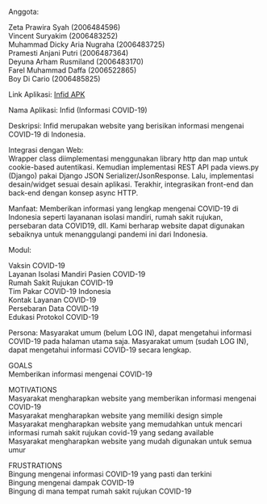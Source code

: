 Anggota:

Zeta Prawira Syah (2006484596)\
Vincent Suryakim (2006483252)\
Muhammad Dicky Aria Nugraha (2006483725)\
Pramesti Anjani Putri (2006487364)\
Deyuna Arham Rusmiland (2006483170)\
Farel Muhammad Daffa (2006522865)\
Boy Di Cario (2006485825)

Link Aplikasi: [Infid APK](https://github.com/vincentsuryakim/infid-apk/releases/tag/1.0.0%2B1)

Nama Aplikasi: Infid (Informasi COVID-19)

Deskripsi: Infid merupakan website yang berisikan informasi mengenai COVID-19 di Indonesia.

Integrasi dengan Web:\
Wrapper class diimplementasi menggunakan library http dan map untuk cookie-based autentikasi. Kemudian implementasi REST API pada views.py (Django) pakai Django JSON Serializer/JsonResponse. Lalu, implementasi desain/widget sesuai desain aplikasi. Terakhir, integrasikan front-end dan back-end dengan konsep async HTTP.

Manfaat: Memberikan informasi yang lengkap mengenai COVID-19 di Indonesia seperti layananan isolasi mandiri, rumah sakit rujukan, persebaran data COVID19, dll. Kami berharap website dapat digunakan sebaiknya untuk menanggulangi pandemi ini dari Indonesia.

Modul:

Vaksin COVID-19\
Layanan Isolasi Mandiri Pasien COVID-19\
Rumah Sakit Rujukan COVID-19\
Tim Pakar COVID-19 Indonesia\
Kontak Layanan COVID-19\
Persebaran Data COVID-19\
Edukasi Protokol COVID-19

Persona: Masyarakat umum (belum LOG IN), dapat mengetahui informasi COVID-19 pada halaman utama saja. Masyarakat umum (sudah LOG IN), dapat mengetahui informasi COVID-19 secara lengkap.

GOALS\
Memberikan informasi mengenai COVID-19

MOTIVATIONS\
Masyarakat mengharapkan website yang memberikan informasi mengenai COVID-19\
Masyarakat mengharapkan website yang memiliki design simple\
Masyarakat mengharapkan website yang memudahkan untuk mencari informasi rumah sakit rujukan covid-19 yang sedang available\
Masyarakat mengharapkan website yang mudah digunakan untuk semua umur

FRUSTRATIONS\
Bingung mengenai informasi COVID-19 yang pasti dan terkini\
Bingung mengenai dampak COVID-19\
Bingung di mana tempat rumah sakit rujukan COVID-19
